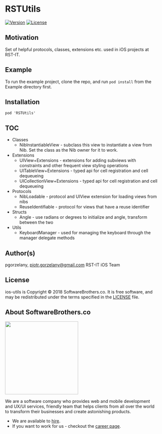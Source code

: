 # RSTUtils

[![Version](https://img.shields.io/cocoapods/v/RSTUtils.svg?style=flat)](http://cocoapods.org/pods/RSTUtils)
[![License](https://img.shields.io/cocoapods/l/RSTUtils.svg?style=flat)](http://cocoapods.org/pods/RSTUtils)

## Motivation

Set of helpful protocols, classes, extensions etc. used in iOS projects at RST-IT.

## Example

To run the example project, clone the repo, and run `pod install` from the Example directory first.

## Installation

```
pod 'RSTUtils'
```

## TOC

* Classes
  * NibInstantiableView - subclass this view to instantiate a view from Nib. Set the class as the Nib owner for it to work.
* Extensions
  * UIView+Extensions - extensions for adding subviews with constraints and other frequent view styling operations
  * UITableView+Extensions - typed api for cell registration and cell dequeueing
  * UICollectionView+Extensions - typed api for cell registration and cell dequeueing
* Protocols
  * NibLoadable - protocol and UIView extension for loading views from nibs
  * ReuseIdentifiable - protocol for views that have a reuse identifier
* Structs
  * Angle - use radians or degrees to initialize and angle, transform between the two
* Utils
  * KeyboardManager - used for managing the keyboard through the manager delegate methods

## Author(s)

pgorzelany, piotr.gorzelany@gmail.com
RST-IT iOS Team

## License

ios-utils is Copyright © 2018 SoftwareBrothers.co. It is free software, and may be redistributed under the terms specified in the [LICENSE](LICENSE) file.

## About SoftwareBrothers.co

<img src="https://softwarebrothers.co/assets/images/software-brothers-logo-full.svg" width=240>


We are a software company who provides web and mobile development and UX/UI services, friendly team that helps clients from all over the world to transform their businesses and create astonishing products.

* We are available to [hire](https://softwarebrothers.co/contact).
* If you want to work for us - checkout the [career page](https://softwarebrothers.co/career).
